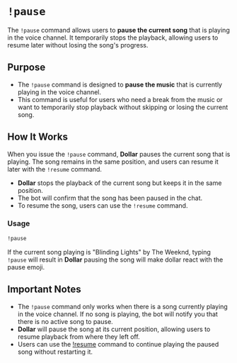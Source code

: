 # `!pause`

The `!pause` command allows users to **pause the current song** that is playing in the voice channel. It temporarily stops the playback, allowing users to resume later without losing the song's progress.

## Purpose
- The `!pause` command is designed to **pause the music** that is currently playing in the voice channel.
- This command is useful for users who need a break from the music or want to temporarily stop playback without skipping or losing the current song.

## How It Works
When you issue the `!pause` command, **Dollar** pauses the current song that is playing. The song remains in the same position, and users can resume it later with the `!resume` command.

- **Dollar** stops the playback of the current song but keeps it in the same position.
- The bot will confirm that the song has been paused in the chat.
- To resume the song, users can use the `!resume` command.

### Usage

```bash
!pause
```

If the current song playing is "Blinding Lights" by The Weeknd, typing `!pause` will result in **Dollar** pausing the song will make dollar react with the pause emoji.

## Important Notes

- The `!pause` command only works when there is a song currently playing in the voice channel. If no song is playing, the bot will notify you that there is no active song to pause.
- **Dollar** will pause the song at its current position, allowing users to resume playback from where they left off.
- Users can use the [!resume](./Resume.md) command to continue playing the paused song without restarting it.